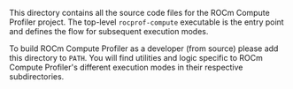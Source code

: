 This directory contains all the source code files for the ROCm Compute Profiler project.
The top-level `rocprof-compute` executable is the entry point and defines the flow for subsequent execution modes.

To build ROCm Compute Profiler as a developer (from source) please add this directory to `PATH`.
You will find utilities and logic specific to ROCm Compute Profiler's different execution modes in their
respective subdirectories.
